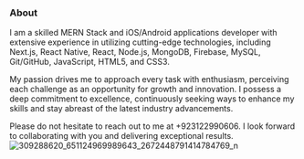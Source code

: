 ###  About

I am a skilled MERN Stack and iOS/Android applications developer with extensive experience in utilizing cutting-edge technologies, including Next.js, React Native, React, Node.js, MongoDB, Firebase, MySQL, Git/GitHub, JavaScript, HTML5, and CSS3.

My passion drives me to approach every task with enthusiasm, perceiving each challenge as an opportunity for growth and innovation. I possess a deep commitment to excellence, continuously seeking ways to enhance my skills and stay abreast of the latest industry advancements.

Please do not hesitate to reach out to me at +923122990606. I look forward to collaborating with you and delivering exceptional results.
![309288620_651124969989643_2672448791414784769_n](https://github.com/Muhammad-Ibrahim-Amjad64/Muhammad-Ibrahim-Amjad64/assets/117453694/2551e405-7d8e-4628-b3cb-6b9eb0af4e86)
